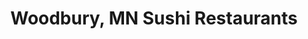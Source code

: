 ---
layout: city
title: Woodbury, MN Sushi Restaurants
permalink: /minnesota/woodbury/
stateAbbr: MN
stateName: Minnesota
cityName: Woodbury

---
